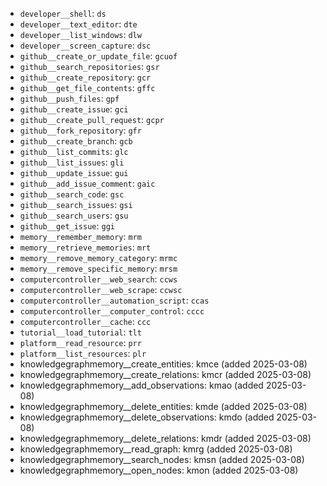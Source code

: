 *   `developer__shell`: `ds`
*   `developer__text_editor`: `dte`
*   `developer__list_windows`: `dlw`
*   `developer__screen_capture`: `dsc`
*   `github__create_or_update_file`: `gcuof`
*   `github__search_repositories`: `gsr`
*   `github__create_repository`: `gcr`
*   `github__get_file_contents`: `gffc`
*   `github__push_files`: `gpf`
*   `github__create_issue`: `gci`
*   `github__create_pull_request`: `gcpr`
*   `github__fork_repository`: `gfr`
*   `github__create_branch`: `gcb`
*   `github__list_commits`: `glc`
*   `github__list_issues`: `gli`
*   `github__update_issue`: `gui`
*   `github__add_issue_comment`: `gaic`
*   `github__search_code`: `gsc`
*   `github__search_issues`: `gsi`
*   `github__search_users`: `gsu`
*   `github__get_issue`: `ggi`
*   `memory__remember_memory`: `mrm`
*   `memory__retrieve_memories`: `mrt`
*   `memory__remove_memory_category`: `mrmc`
*   `memory__remove_specific_memory`: `mrsm`
*   `computercontroller__web_search`: `ccws`
*   `computercontroller__web_scrape`: `ccwsc`
*   `computercontroller__automation_script`: `ccas`
*   `computercontroller__computer_control`: `cccc`
*   `computercontroller__cache`: `ccc`
*   `tutorial__load_tutorial`: `tlt`
*   `platform__read_resource`: `prr`
*   `platform__list_resources`: `plr`
*   knowledgegraphmemory__create_entities: kmce (added 2025-03-08)
*   knowledgegraphmemory__create_relations: kmcr (added 2025-03-08)
*   knowledgegraphmemory__add_observations: kmao (added 2025-03-08)
*   knowledgegraphmemory__delete_entities: kmde (added 2025-03-08)
*   knowledgegraphmemory__delete_observations: kmdo (added 2025-03-08)
*   knowledgegraphmemory__delete_relations: kmdr (added 2025-03-08)
*   knowledgegraphmemory__read_graph: kmrg (added 2025-03-08)
*   knowledgegraphmemory__search_nodes: kmsn (added 2025-03-08)
*   knowledgegraphmemory__open_nodes: kmon (added 2025-03-08)